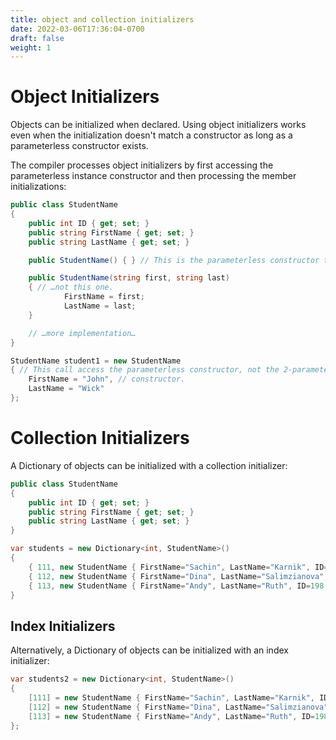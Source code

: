 ```yaml
---
title: object and collection initializers
date: 2022-03-06T17:36:04-0700
draft: false
weight: 1
---
```


# Object Initializers
Objects can be initialized when declared. Using object initializers works even when the initialization doesn't match a constructor as long as a parameterless constructor exists.  

The compiler processes object initializers by first accessing the parameterless instance constructor and then processing the member initializations:

```cs
public class StudentName 
{
    public int ID { get; set; }
    public string FirstName { get; set; }
    public string LastName { get; set; }

    public StudentName() { } // This is the parameterless constructor that is accessed…

    public StudentName(string first, string last) 
    { // …not this one.
            FirstName = first;
            LastName = last;
    }

    // …more implementation…
}

StudentName student1 = new StudentName 
{ // This call access the parameterless constructor, not the 2-parameter
    FirstName = "John", // constructor.
    LastName = "Wick"
};
```

# Collection Initializers
A Dictionary of objects can be initialized with a collection initializer:

```cs
public class StudentName 
{
    public int ID { get; set; }
    public string FirstName { get; set; }
    public string LastName { get; set; }
}

var students = new Dictionary<int, StudentName>() 
{
    { 111, new StudentName { FirstName="Sachin", LastName="Karnik", ID=211 } },
    { 112, new StudentName { FirstName="Dina", LastName="Salimzianova", ID=317 } },
    { 113, new StudentName { FirstName="Andy", LastName="Ruth", ID=198 } }
}
```

## Index Initializers
Alternatively, a Dictionary of objects can be initialized with an index initializer:
```cs
var students2 = new Dictionary<int, StudentName>() 
{
    [111] = new StudentName { FirstName="Sachin", LastName="Karnik", ID=211 },
    [112] = new StudentName { FirstName="Dina", LastName="Salimzianova", ID=317 } ,
    [113] = new StudentName { FirstName="Andy", LastName="Ruth", ID=198 }
};
```

